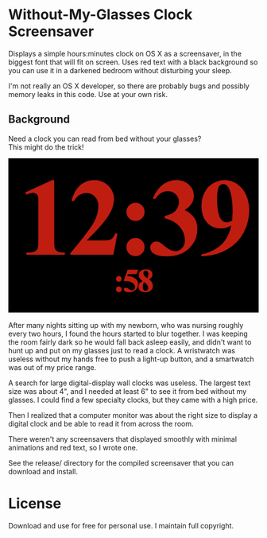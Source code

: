 # Without-My-Glasses Clock Screensaver

Displays a simple hours:minutes clock on OS X as a 
screensaver, in the biggest font that will fit on
screen.  Uses red text with a black background so
you can use it in a darkened bedroom without disturbing
your sleep.

I'm not really an OS X developer, so there are probably
bugs and possibly memory leaks in this code.  Use at
your own risk.

## Background

Need a clock you can read from bed without your glasses?  
This might do the trick!

![red clock with large hour and minute and small seconds](preview.png)

After many nights sitting up with my newborn, who was
nursing roughly every two hours, I found the hours
started to blur together. I was keeping the room fairly
dark so he would fall back asleep easily, and didn't want
to hunt up and put on my glasses just to read a clock. A
wristwatch was useless without my hands free to push a 
light-up button, and a smartwatch was out of my price range.

A search for large digital-display wall clocks was useless.
The largest text size was about 4", and I needed at least 6"
to see it from bed without my glasses.  I could find a few
specialty clocks, but they came with a high price.  

Then I realized that a computer monitor was about the right 
size to display a digital clock and be able to read it from across
the room.

There weren't any screensavers that displayed smoothly with
minimal animations and red text, so I wrote one.

See the release/ directory for the compiled screensaver that you
can download and install.

# License

Download and use for free for personal use.  I maintain full copyright.

